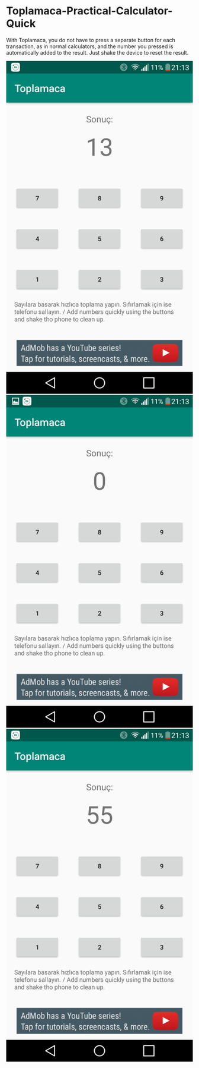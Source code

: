 # Toplamaca-Practical-Calculator-Quick
With Toplamaca, you do not have to press a separate button for each transaction, as in normal calculators, and the number you pressed is automatically added to the result. Just shake the device to reset the result.

![alt text](https://github.com/ahmetakif/Toplamaca-Practical-Calculator-Quick/blob/master/IMG/17.png?raw=true)
![alt text](https://github.com/ahmetakif/Toplamaca-Practical-Calculator-Quick/blob/master/IMG/18.png?raw=true)
![alt text](https://github.com/ahmetakif/Toplamaca-Practical-Calculator-Quick/blob/master/IMG/19.png?raw=true)
